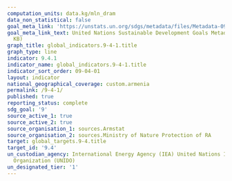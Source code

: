 ```yaml
---
computation_units: data.kg/mln_dram
data_non_statistical: false
goal_meta_link: 'https://unstats.un.org/sdgs/metadata/files/Metadata-09-04-01.pdf '
goal_meta_link_text: United Nations Sustainable Development Goals Metadata (PDF 516
  KB)
graph_title: global_indicators.9-4-1.title
graph_type: line
indicator: 9.4.1
indicator_name: global_indicators.9-4-1.title
indicator_sort_order: 09-04-01
layout: indicator
national_geographical_coverage: custom.armenia
permalink: /9-4-1/
published: true
reporting_status: complete
sdg_goal: '9'
source_active_1: true
source_active_2: true
source_organisation_1: sources.Armstat
source_organisation_2: sources.Ministry of Nature Protection of RA
target: global_targets.9-4.title
target_id: '9.4'
un_custodian_agency: International Energy Agency (IEA) United Nations Industrial Development
  Organization (UNIDO)
un_designated_tier: '1'
---
```


